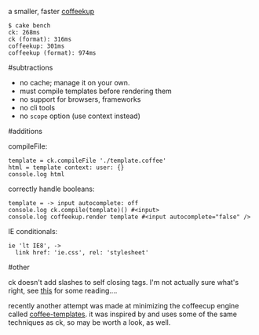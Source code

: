 a smaller, faster [coffeekup](https://github.com/mauricemach/coffeekup)

    $ cake bench
    ck: 268ms
    ck (format): 316ms
    coffeekup: 301ms
    coffeekup (format): 974ms

#subtractions

* no cache; manage it on your own.
* must compile templates before rendering them
* no support for browsers, frameworks
* no cli tools
* no `scope` option (use context instead)

#additions

compileFile:

    template = ck.compileFile './template.coffee'
    html = template context: user: {}
    console.log html

correctly handle booleans:

    template = -> input autocomplete: off
    console.log ck.compile(template)() #<input>
    console.log coffeekup.render template #<input autocomplete="false" />

IE conditionals:

    ie 'lt IE8', ->
      link href: 'ie.css', rel: 'stylesheet'

#other

ck doesn't add slashes to self closing tags. I'm not actually sure what's right, see [this](http://stackoverflow.com/questions/348736/xhtml-is-writing-self-closing-tags-for-elements-not-traditionally-empty-bad-pra) for some reading....

recently another attempt was made at minimizing the coffeecup engine called [coffee-templates](https://github.com/mikesmullin/coffee-templates). it was inspired by and uses some of the same techniques as ck, so may be worth a look, as well.
